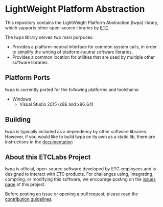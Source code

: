 # LightWeight Platform Abstraction

This repository contains the LightWeight Platform Abstraction (lwpa) library,
which supports other open-source libraries by [ETC](http://www.etcconnect.com).

The lwpa library serves two main purposes:

* Provides a platform-neutral interface for common system calls, in order to
  simplify the writing of platform-neutral software libraries.
* Provides a common location for utilities that are used by multiple other
  software libraries.

## Platform Ports

lwpa is currently ported for the following platforms and toolchains:
+ Windows
  - Visual Studio 2015 (x86 and x86_64)

## Building

lwpa is typically included as a dependency by other software libraries.
However, if you would like to build lwpa on its own as a static lib, there are
instructions in the [documentation](https://etclabs.github.io/lwpa)

## About this ETCLabs Project

lwpa is official, open-source software developed by ETC employees and is
designed to interact with ETC products. For challenges using, integrating,
compiling, or modifying this software, we encourage posting on the
[issues page](https://github.com/ETCLabs/lwpa/issues) of this project.

Before posting an issue or opening a pull request, please read the
[contribution guidelines](./CONTRIBUTING.md).
